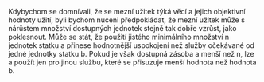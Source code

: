 <emphasis level="moderate">Kdybychom se domnívali, že se mezní užitek týká věcí a jejich objektivní hodnoty užití,<break time="0.3s"/> byli bychom nuceni předpokládat,<break time="0.3s"/> že mezní užitek může s nárůstem množství dostupných jednotek<break time="0.3s"/> stejně tak dobře vzrůst, jako poklesnout.</emphasis><break time="0.5s"/> <prosody rate="95%">Může se stát, že použití jistého minimálního množství n jednotek statku a<break time="0.3s"/> přinese hodnotnější uspokojení<break time="0.3s"/> než služby očekávané od jedné jednotky statku b.</prosody><break time="0.5s"/> <emphasis level="strong">Pokud je však dostupná zásoba a menší než n,<break time="0.3s"/> lze a použít jen pro jinou službu,<break time="0.3s"/> které se přisuzuje menší hodnota než hodnota b.</emphasis> 